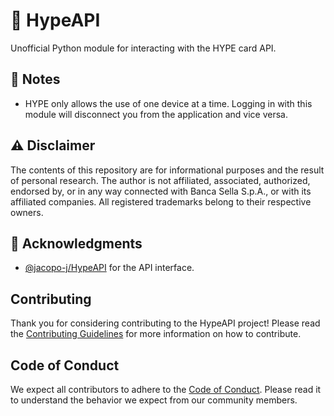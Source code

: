 # 🌟 HypeAPI

Unofficial Python module for interacting with the HYPE card API.

## 📝 Notes
- HYPE only allows the use of one device at a time. Logging in with this module will disconnect you from the application and vice versa.

## ⚠️ Disclaimer
The contents of this repository are for informational purposes and the result of personal research. The author is not affiliated, associated, authorized, endorsed by, or in any way connected with Banca Sella S.p.A., or with its affiliated companies. All registered trademarks belong to their respective owners.

## 🙏 Acknowledgments
- [@jacopo-j/HypeAPI](https://github.com/jacopo-j/HypeAPI) for the API interface.

## Contributing
Thank you for considering contributing to the HypeAPI project! Please read the [Contributing Guidelines](CONTRIBUTING.md) for more information on how to contribute.

## Code of Conduct
We expect all contributors to adhere to the [Code of Conduct](CODE_OF_CONDUCT.md). Please read it to understand the behavior we expect from our community members.